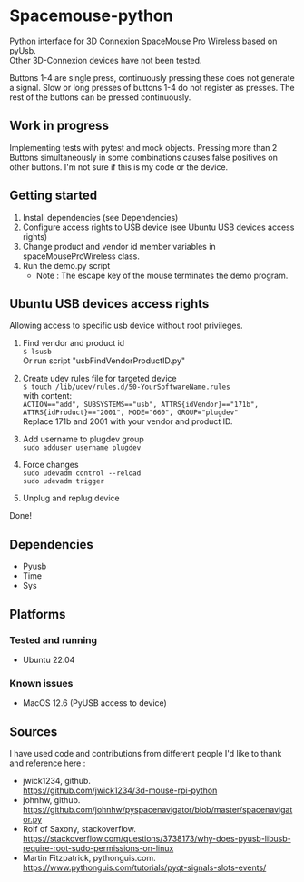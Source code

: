 # Spacemouse-python

Python interface for 3D Connexion SpaceMouse Pro Wireless based on pyUsb.  
Other 3D-Connexion devices have not been tested.

Buttons 1-4 are single press, continuously pressing these does not generate a signal.
Slow or long presses of buttons 1-4 do not register as presses.
The rest of the buttons can be pressed continuously.

## Work in progress

Implementing tests with pytest and mock objects.
Pressing more than 2 Buttons simultaneously in some combinations causes false positives on other buttons.
I'm not sure if this is my code or the device.

## Getting started

1. Install dependencies (see Dependencies)
2. Configure access rights to USB device (see Ubuntu USB devices access rights)
3. Change product and vendor id member variables in spaceMouseProWireless class.
4. Run the demo.py script
   - Note : The escape key of the mouse terminates the demo program.

## Ubuntu USB devices access rights

Allowing access to specific usb device without root privileges.
1. Find vendor and product id  
   `$ lsusb`  
   Or run script "usbFindVendorProductID.py"

2. Create udev rules file for targeted device  
   `$ touch /lib/udev/rules.d/50-YourSoftwareName.rules`  
      with content:  
   `ACTION=="add", SUBSYSTEMS=="usb", ATTRS{idVendor}=="171b", ATTRS{idProduct}=="2001", MODE="660", GROUP="plugdev"`  
   Replace 171b and 2001 with your vendor and product ID.

3. Add username to plugdev group  
    `sudo adduser username plugdev`

4. Force changes  
`sudo udevadm control --reload`  
`sudo udevadm trigger`

5. Unplug and replug device

Done!

## Dependencies

- Pyusb
- Time
- Sys

## Platforms

### Tested and running

- Ubuntu 22.04

### Known issues

- MacOS 12.6 (PyUSB access to device)

## Sources
I have used code and contributions from different people I'd like to thank and reference here :

- jwick1234, github.  
https://github.com/jwick1234/3d-mouse-rpi-python
- johnhw, github.
https://github.com/johnhw/pyspacenavigator/blob/master/spacenavigator.py
- Rolf of Saxony, stackoverflow.
https://stackoverflow.com/questions/3738173/why-does-pyusb-libusb-require-root-sudo-permissions-on-linux
- Martin Fitzpatrick, pythonguis.com.  
https://www.pythonguis.com/tutorials/pyqt-signals-slots-events/
